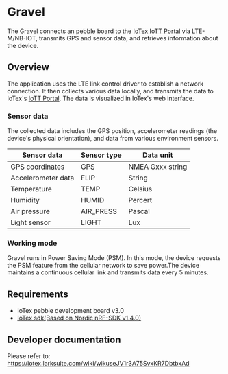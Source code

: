 # Gravel

The Gravel connects an pebble board to the [IoTex IoTT Portal](https://app.iott.network/) via LTE-M/NB-IOT, transmits GPS and sensor data, and retrieves information about the device.


## Overview


The application uses the LTE link control driver to establish a network connection.
It then collects various data locally, and transmits the data to IoTex's [IoTT Portal](https://app.iott.network/).
The data is visualized in IoTex's web interface.

### Sensor data

The collected data includes the GPS position, accelerometer readings (the device's physical orientation), and data from various environment sensors.

|  Sensor data       | Sensor type  |  Data unit  |
|  ----              | ----         |  ----       |
| GPS coordinates    | GPS          |  NMEA Gxxx string|
| Accelerometer data | FLIP         |  String      |
| Temperature        | TEMP         |  Celsius     |
| Humidity           | HUMID        |  Percert     |
| Air pressure       | AIR_PRESS    |  Pascal      |
| Light sensor       | LIGHT        |  Lux         |

### Working mode
Gravel runs in Power Saving Mode (PSM). In this mode, the device requests the PSM feature from the cellular network to save power.The device maintains a continuous cellular link and transmits data every 5 minutes.

## Requirements

* IoTex pebble development board v3.0
* [IoTex sdk(Based on Nordic nRF-SDK v1.4.0)](https://github.com/iotexproject/pebble-firmware-legacy/tree/v1.4.0)
  


## Developer documentation

Please refer to: https://iotex.larksuite.com/wiki/wikuseJV1r3A75SvxKR7DbtbxAd
